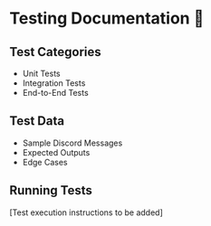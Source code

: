 # Testing Documentation 🧪

## Test Categories
- Unit Tests
- Integration Tests
- End-to-End Tests

## Test Data
- Sample Discord Messages
- Expected Outputs
- Edge Cases

## Running Tests
[Test execution instructions to be added]
